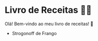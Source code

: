 # Livro de Receitas :man_cook:

Olá! Bem-vindo ao meu livro de receitas! :wave:

- Strogonoff de Frango